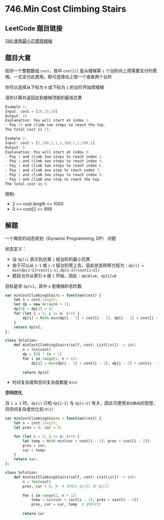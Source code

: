 # 746.Min Cost Climbing Stairs

## LeetCode 题目链接

[746.使用最小花费爬楼梯](https://leetcode.cn/problems/min-cost-climbing-stairs/)

## 题目大意

给你一个整数数组 `cost`，其中 `cost[i]` 是从楼梯第 `i` 个台阶向上爬需要支付的费用。一旦支付此费用，即可选择向上爬一个或者两个台阶

你可以选择从下标为 `0` 或下标为 `1` 的台阶开始爬楼梯

请你计算并返回达到楼梯顶部的最低花费

```js
Example 1:
Input: cost = [10,15,20]
Output: 15
Explanation: You will start at index 1.
- Pay 15 and climb two steps to reach the top.
The total cost is 15.

Example 2:
Input: cost = [1,100,1,1,1,100,1,1,100,1]
Output: 6
Explanation: You will start at index 0.
- Pay 1 and climb two steps to reach index 2.
- Pay 1 and climb two steps to reach index 4.
- Pay 1 and climb two steps to reach index 6.
- Pay 1 and climb one step to reach index 7.
- Pay 1 and climb two steps to reach index 9.
- Pay 1 and climb one step to reach the top.
The total cost is 6.
```

限制:
- 2 <= cost.length <= 1000
- 0 <= cost[i] <= 999

## 解题

一个典型的动态规划（Dynamic Programming, DP） 问题

状态定义：
- 设 `dp[i]` 表示到达第 `i` 级台阶的最小花费
- 由于可以从 `i-1` 或 `i-2` 级台阶爬上去，因此状态转移方程为：`dp[i] = min(dp[i−1]+cost[i−1],dp[i−2]+cost[i−2])`
- 题目允许从索引 `0` 或 `1` 开始，因此：`dp[0]=0, dp[1]=0`

目标是求 `dp[n]`，其中 `n` 是楼梯的总阶数

```js
var minCostClimbingStairs = function(cost) {
    let n = cost.length;
    let dp = new Array(n + 1);
    dp[0] = dp[1] = 0;
    for (let i = 2; i <= n; i++) {
        dp[i] = Math.min(dp[i - 1] + cost[i - 1], dp[i - 2] + cost[i - 2]);
    }
    return dp[n];
};
```
```python
class Solution:
    def minCostClimbingStairs(self, cost: List[int]) -> int:
        n = len(cost)
        dp = [0] * (n + 1)
        for i in range(2, n + 1):
            dp[i] = min(dp[i - 1] + cost[i - 1], dp[i - 2] + cost[i - 2])
            
        return dp[n]
```
  
- 时间复杂度和空间复杂度都是 `O(n)`

**空间优化**

当 `i ≥ 2` 时，`dp[i]` 只和 `dp[i−1]` 与 `dp[i−2]` 有关，因此可使用`滚动数组`的思想，将空间复杂度优化到 `O(1)`

```js
var minCostClimbingStairs = function(cost) {
    let n = cost.length;
    let prev = 0, cur = 0;

    for (let i = 2; i <= n; i++) {
        let temp = Math.min(cur + cost[i - 1], prev + cost[i - 2]);
        prev = cur;
        cur = temp;
    }
    return cur;
};
```
```python
class Solution:
    def minCostClimbingStairs(self, cost: List[int]) -> int:
        n = len(cost)
        prev, cur = 0, 0  # 初始化 dp[0] 和 dp[1]
    
        for i in range(2, n + 1):
            temp = min(cur + cost[i - 1], prev + cost[i - 2])
            prev, cur = cur, temp  # 更新状态
        
        return cur
```